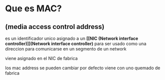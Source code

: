 # Que es MAC?
## (media access control address)

es un identificador unico asignado a un **[[NIC (Network interface controller)]](Network interface controller)**  para ser usado como una direccion para comunicarse en un segmento de un network

viene asignado en el NIC de fabrica

los mac address se pueden cambiar por defecto viene con uno quemado de fabrica